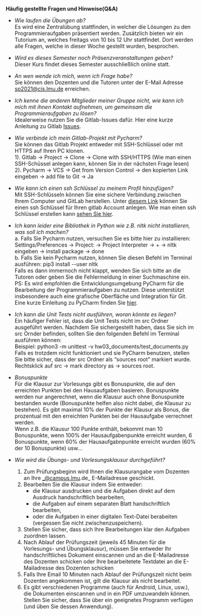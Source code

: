 **Häufig gestellte Fragen und Hinweise(Q&A)**

- *Wie laufen die Übungen ab?* <br>
Es wird eine Zentralübung stattfinden, in welcher die Lösungen zu den Programmieraufgaben präsentiert werden.
Zusätzlich bieten wir ein Tutorium an, welches freitags von 10 bis 12 Uhr stattfindet.
Dort werden alle Fragen, welche in dieser Woche gestellt wurden, besprochen.

- *Wird es dieses Semester noch Präsenzveranstaltungen geben?* <br>
Dieser Kurs findet dieses Semester ausschließlich online statt.

- *An wen wende ich mich, wenn ich Frage habe?* <br>
Sie können den Dozenten und die Tutoren unter der E-Mail Adresse sp2021@cis.lmu.de erreichen.

- *Ich kenne die anderen Mitglieder meiner Gruppe nicht, wie kann ich mich mit ihnen Kontakt aufnehmen, um gemeinsam die Programmieraufgaben zu lösen?* <br>
Idealerweise nutzen Sie die Gitlab-Issues dafür. Hier eine kurze Anleitung zu Gitlab [Issues](https://docs.gitlab.com/ee/user/project/issues/).

- *Wie verbinde ich mein Gitlab-Projekt mit Pycharm?* <br>
Sie können das Gitlab Projekt entweder mit SSH-Schlüssel oder mit HTTPS auf Ihren PC klonen. <br>
1). Gitlab -> Project -> Clone -> Clone with SSH/HTTPS (Wie man einen SSH-Schüssel anlegen kann, können Sie in der nächsten Frage lesen) <br>
2). Pycharm -> VCS -> Get from Version Control -> den kopierten Link eingeben -> add file to Git -> Ja <br>

- *Wie kann ich einen ssh Schlüssel zu meinem Profil hinzufügen?* <br>
Mit SSH-Schlüsseln können Sie eine sichere Verbindung zwischen Ihrem Computer und GitLab herstellen. Unter [diesem Link](https://gitlab2.cip.ifi.lmu.de/profile/keys) können Sie einen ssh Schlüssel für Ihren gitlab Account anlegen. Wie man einen ssh Schlüssel erstellen kann [sehen Sie hier](https://gitlab2.cip.ifi.lmu.de/help/ssh/README#generating-a-new-ssh-key-pair).

- *Ich kann leider eine Bibliothek in Python wie z.B. nltk nicht installieren, was soll ich machen?* <br>
a. Falls Sie Pycharm nutzen, versuchen Sie es bitte hier zu installieren: <br>
Settings/Preferences  → Project: → Project Interpreter → + → nltk eingeben → install package → done <br>
b. Falls Sie kein Pycharm nutzen, können Sie diesen Befehl im Terminal ausführen:
pip3 install --user nltk <br>
Falls es dann immernoch nicht klappt, wenden Sie sich bitte an die Tutoren oder geben Sie die Fehlermeldung in einer Suchmaschine ein.<br>
PS: Es wird empfohlen die Entwicklungsumgebung PyCharm für die Bearbeitung der Programmieraufgaben zu nutzen. Diese unterstützt insbesondere auch eine grafische Oberfläche und Integration für Git. Eine kurze Einleitung zu PyCharm finden Sie [hier](pycharm.pdf).<br>

- *Ich kann die Unit Tests nicht ausführen, woran könnte es liegen?* <br>
Ein häufiger Fehler ist, dass die Unit Tests nicht im src Ordner ausgeführt werden. Nachdem Sie sichergestellt haben, dass Sie sich im src Ornder befinden, sollten Sie den folgenden Befehl im Terminal ausführen können: <br>
Beispiel:  python3 -m unittest -v hw03_documents/test_documents.py
Falls es trotzdem nicht funktioniert und sie PyCharm benutzen, stellen Sie bitte sicher, dass der src Ordner als “sources root” markiert wurde. <br>
Rechtsklick auf src → mark directory as → sources root. <br>

- *Bonuspunkte* <br>
Für die Klausur zur Vorlesungs gibt es Bonuspunkte, die auf den erreichten Punkten bei den Hausaufgaben basieren. 
Bonuspunkte werden nur angerechnet, wenn die Klausur auch ohne Bonuspunkte bestanden wurde (Bonuspunkte helfen also
nicht dabei, die Klausur zu bestehen).
Es gibt maximal 10% der Punkte der Klausur als Bonus, die prozentual mit den erreichten Punkten bei der Hausaufgabe
verrechnet werden.<br>
Wenn z.B. die Klausur 100 Punkte enthält, bekommt man 10 Bonuspunkte, wenn 100% der Hausaufgabenpunkte erreicht wurden,
6 Bonuspunkte, wenn 60% der Hausaufgabnpunkte erreicht wurden (60% der 10 Bonuspunkte) usw...

- *Wie wird die Übungs- und Vorlesungsklausur durchgeführt?*
  1. Zum Prüfungsbeginn wird Ihnen die Klausurangabe vom Dozenten an Ihre _@campus.lmu.de_ E-Mailadresse geschickt.
  2. Bearbeiten Sie die Klausur indem Sie entweder:
     - die Klausur ausdrucken und die Aufgaben direkt auf dem Ausdruck handschriftlich bearbeiten,
     - die Aufgaben auf einem separaten Blatt handschriftlich bearbeiten,
     - oder die Aufgaben in einer digitalen Text-Datei berabeiten (vergessen Sie nicht zwischenzuspeichern).
  3. Stellen Sie sicher, dass sich Ihre Bearbeitungen klar den Aufgaben zuordnen lassen.
  4. Nach Ablauf der Prüfungszeit (jeweils 45 Minuten für die Vorlesungs- und Übungsklausur), 
     müssen Sie entweder Ihr handschriftliches Dokument einscannen und an die E-Mailadresse des Dozenten schicken 
     oder Ihre bearbeitetete Textdatei an die E-Mailadresse des Dozenten schicken
  5. Falls Ihre Email 10 Minuten nach Ablauf der Prüfungszeit nicht beim Dozenten angekommen ist, gilt die Klausur als nicht bearbeitet.
  6. Es gibt verschiedenen Programme (auch für Android, Linux, usw.), die Dokumenten einscannen und in ein PDF umzuwandeln können. 
     Stellen Sie sicher, dass Sie über ein geeignetes Programm verfügen (und üben Sie dessen Anwendung).

